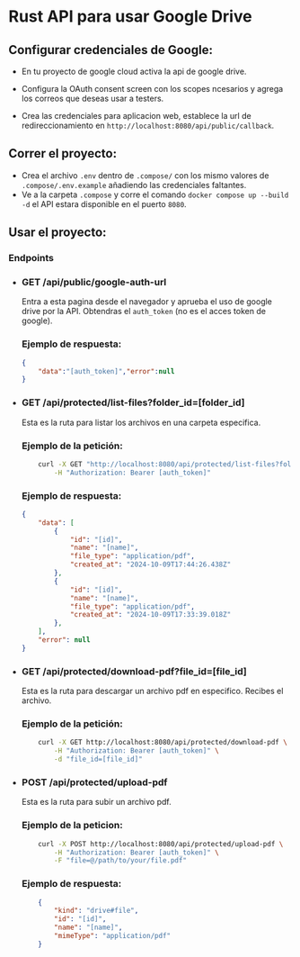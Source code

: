 # Rust API para usar Google Drive

## Configurar credenciales de Google:
- En tu proyecto de google cloud activa la api de google drive.

- Configura la OAuth consent screen con los scopes ncesarios y agrega los correos que deseas usar a testers.

- Crea las credenciales para aplicacion web, establece la url de redireccionamiento en `http://localhost:8080/api/public/callback`.

## Correr el proyecto:

- Crea el archivo `.env` dentro de `.compose/` con los mismo valores de `.compose/.env.example` añadiendo las credenciales faltantes.
- Ve a la carpeta `.compose` y corre el comando `docker compose up --build -d` el API estara disponible en el puerto `8080`.

## Usar el proyecto:

### Endpoints

- ### GET /api/public/google-auth-url
    Entra a esta pagina desde el navegador y aprueba el uso de google drive por la API.
    Obtendras el `auth_token` (no es el acces token de google). 
    ### Ejemplo de respuesta:
    ```json
    {
        "data":"[auth_token]","error":null
    }
    ```

- ### GET /api/protected/list-files?folder_id=[folder_id]
    Esta es la ruta para listar los archivos en una carpeta especifica.
    ### Ejemplo de la petición:
    ```bash
        curl -X GET "http://localhost:8080/api/protected/list-files?folder_id=[folder_id]" \
            -H "Authorization: Bearer [auth_token]"
    ```
    ### Ejemplo de respuesta:
    ```json
    {
        "data": [
            {
                "id": "[id]",
                "name": "[name]",
                "file_type": "application/pdf",
                "created_at": "2024-10-09T17:44:26.438Z"
            },
            {
                "id": "[id]",
                "name": "[name]",
                "file_type": "application/pdf",
                "created_at": "2024-10-09T17:33:39.018Z"
            },
        ],
        "error": null
    }
    ```

- ### GET /api/protected/download-pdf?file_id=[file_id]
    Esta es la ruta para descargar un archivo pdf en especifico.
    Recibes el archivo.
    ### Ejemplo de la petición:
    ```bash
        curl -X GET http://localhost:8080/api/protected/download-pdf \
            -H "Authorization: Bearer [auth_token]" \
            -d "file_id=[file_id]"
    ```

- ### POST /api/protected/upload-pdf
    Esta es la ruta para subir un archivo pdf.
    ### Ejemplo de la peticion:
    ```bash
        curl -X POST http://localhost:8080/api/protected/upload-pdf \
            -H "Authorization: Bearer [auth_token]" \
            -F "file=@/path/to/your/file.pdf"
    ```
    ### Ejemplo de respuesta:
    ```json
        {
            "kind": "drive#file",
            "id": "[id]",
            "name": "[name]",
            "mimeType": "application/pdf"
        }
    ``` 
